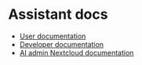 <!--
  - SPDX-FileCopyrightText: 2024 Nextcloud GmbH and Nextcloud contributors
  - SPDX-License-Identifier: AGPL-3.0-or-later
-->
# Assistant docs

* [User documentation](./user)
* [Developer documentation](./developer)
* [AI admin Nextcloud documentation](https://docs.nextcloud.com/server/latest/admin_manual/ai/index.html)
